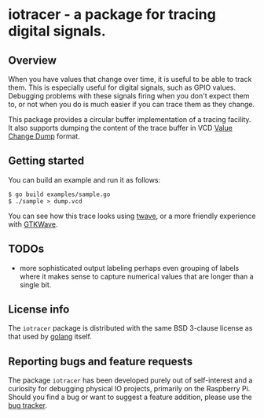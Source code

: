 # iotracer - a package for tracing digital signals.

## Overview

When you have values that change over time, it is useful to be able to
track them. This is especially useful for digital signals, such as
GPIO values. Debugging problems with these signals firing when you
don't expect them to, or not when you do is much easier if you can
trace them as they change.

This package provides a circular buffer implementation of a tracing
facility. It also supports dumping the content of the trace buffer in
VCD [Value Change
Dump](https://en.wikipedia.org/wiki/Value_change_dump) format.

## Getting started

You can build an example and run it as follows:
```
$ go build examples/sample.go
$ ./sample > dump.vcd
```

You can see how this trace looks using
[twave](https://github.com/tinkerator/twave), or a more friendly
experience with [GTKWave](https://gtkwave.sourceforge.net/).

## TODOs

- more sophisticated output labeling perhaps even grouping of labels
  where it makes sense to capture numerical values that are longer
  than a single bit.

## License info

The `iotracer` package is distributed with the same BSD 3-clause license
as that used by [golang](https://golang.org/LICENSE) itself.

## Reporting bugs and feature requests

The package `iotracer` has been developed purely out of self-interest and
a curiosity for debugging physical IO projects, primarily on the
Raspberry Pi. Should you find a bug or want to suggest a feature
addition, please use the [bug
tracker](https://github.com/tinkerator/iotracer/issues).
